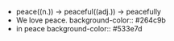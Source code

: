- peace((n.)) -> peaceful((adj.)) -> peacefully
- We love peace.
  background-color:: #264c9b
- in peace
  background-color:: #533e7d
